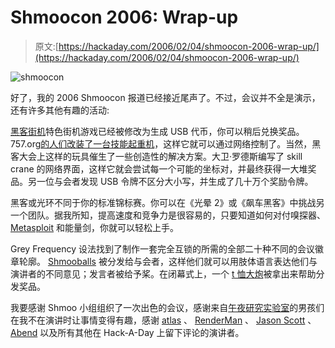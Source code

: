 # Shmoocon 2006: Wrap-up

> 原文:[https://hackaday.com/2006/02/04/shmoocon-2006-wrap-up/](https://hackaday.com/2006/02/04/shmoocon-2006-wrap-up/)

![shmoocon](../Images/62d09a091229b784e6a5123bcad6256d.png)

好了，我的 2006 Shmoocon 报道已经接近尾声了。不过，会议并不全是演示，还有许多其他有趣的活动:

[黑客街机](http://www.shmoocon.org/arcade.html)特色街机游戏已经被修改为生成 USB 代币，你可以稍后兑换奖品。757.org[的人们改装了一台技能起重机](http://wiki.757.org/doku.php?id=projects:skillcrane)，这样它就可以通过网络控制了。当然，黑客大会上这样的玩具催生了一些创造性的解决方案。大卫·罗德斯编写了 skill crane 的网络界面，这样它就会尝试每一个可能的坐标对，并最终获得一大堆奖品。另一位与会者发现 USB 令牌不区分大小写，并生成了几十万个奖励令牌。

黑客或光环不同于你的标准锦标赛。你可以在《光晕 2》或《飙车黑客》中挑战另一个团队。据我所知，提高速度和竞争力是很容易的，只要知道如何对付嗅探器、 [Metasploit](http://www.metasploit.com/) 和能量剑，你就可以轻松上手。

Grey Frequency 设法找到了制作一套完全互锁的所需的全部二十种不同的会议徽章轮廓。 [Shmooballs](http://img.engadget.com/common/images/3060000000059130.JPG) 被分发给与会者，这样他们就可以用肢体语言表达他们与演讲者的不同意见；发言者被给予桨。在闭幕式上，一个 [t 恤大炮](http://flickr.com/photos/granick/87567052/)被拿出来帮助分发奖品。

我要感谢 Shmoo 小组组织了一次出色的会议，感谢来自[午夜研究实验室](http://midnightresearchlabs.com/)的男孩们在我不在演讲时让事情变得有趣，感谢 [atlas](http://theory.kaos.to/) 、 [RenderMan](http://www.churchofwifi.org/) 、 [Jason Scott](http://ascii.textfiles.com/) 、 [Abend](http://www.aculei.net/%7Eams/) 以及所有其他在 Hack-A-Day 上留下评论的演讲者。